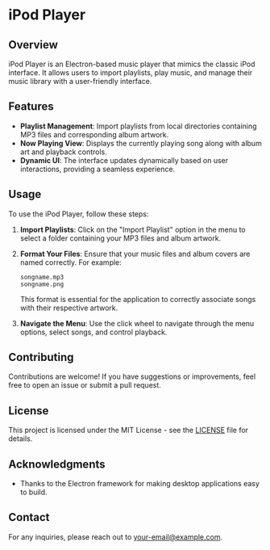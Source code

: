 # iPod Player

## Overview
iPod Player is an Electron-based music player that mimics the classic iPod interface. It allows users to import playlists, play music, and manage their music library with a user-friendly interface.

## Features
- **Playlist Management**: Import playlists from local directories containing MP3 files and corresponding album artwork.
- **Now Playing View**: Displays the currently playing song along with album art and playback controls.
- **Dynamic UI**: The interface updates dynamically based on user interactions, providing a seamless experience.

## Usage
To use the iPod Player, follow these steps:

1. **Import Playlists**: Click on the "Import Playlist" option in the menu to select a folder containing your MP3 files and album artwork.
2. **Format Your Files**: Ensure that your music files and album covers are named correctly. For example:
   ```
   songname.mp3
   songname.png
   ```
   This format is essential for the application to correctly associate songs with their respective artwork.

3. **Navigate the Menu**: Use the click wheel to navigate through the menu options, select songs, and control playback.

## Contributing
Contributions are welcome! If you have suggestions or improvements, feel free to open an issue or submit a pull request.

## License
This project is licensed under the MIT License - see the [LICENSE](LICENSE) file for details.

## Acknowledgments
- Thanks to the Electron framework for making desktop applications easy to build.

## Contact
For any inquiries, please reach out to [your-email@example.com](mailto:your-email@example.com).